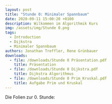 ```yaml
---
layout: post
title: "Stunde 0: Minimaler Spannbaum"
date: 2020-09-11 15:00:20 +0100
description: Wilkommen im Algorithmik Kurs
img: /assets/img/Stunde 0.png
tags:
  - Introduction
  - Dijkstra
  - Minimaler Spannbaum
authors: Jonathan Treffler, Rene Grünbauer
downloads:
  - file: /downloads/Stunde 0 Präsentation.pdf
    title: Präsentation
  - file: /downloads/Stunde 0 Dijkstra.pdf
    title: Dijkstra Algorithmus
  - file: /downloads/Stunde 0 Prim_Kruskal.pdf
    title: Aufgabe Prim und Kruskal
---
```


Die Folien zur 0. Stunde:
